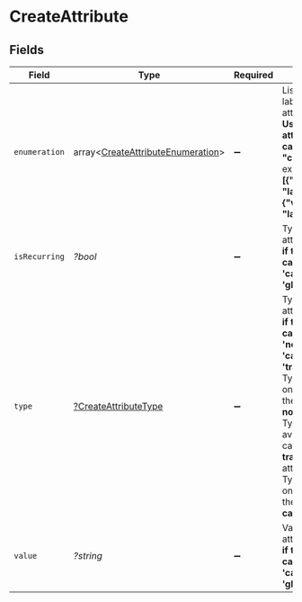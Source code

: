 # CreateAttribute


## Fields

| Field                                                                                                                                                                                                                                                                                                                                             | Type                                                                                                                                                                                                                                                                                                                                              | Required                                                                                                                                                                                                                                                                                                                                          | Description                                                                                                                                                                                                                                                                                                                                       | Example                                                                                                                                                                                                                                                                                                                                           |
| ------------------------------------------------------------------------------------------------------------------------------------------------------------------------------------------------------------------------------------------------------------------------------------------------------------------------------------------------- | ------------------------------------------------------------------------------------------------------------------------------------------------------------------------------------------------------------------------------------------------------------------------------------------------------------------------------------------------- | ------------------------------------------------------------------------------------------------------------------------------------------------------------------------------------------------------------------------------------------------------------------------------------------------------------------------------------------------- | ------------------------------------------------------------------------------------------------------------------------------------------------------------------------------------------------------------------------------------------------------------------------------------------------------------------------------------------------- | ------------------------------------------------------------------------------------------------------------------------------------------------------------------------------------------------------------------------------------------------------------------------------------------------------------------------------------------------- |
| `enumeration`                                                                                                                                                                                                                                                                                                                                     | array<[CreateAttributeEnumeration](../../models/shared/CreateAttributeEnumeration.md)>                                                                                                                                                                                                                                                            | :heavy_minus_sign:                                                                                                                                                                                                                                                                                                                                | List of values and labels that the attribute can take. **Use only if the attribute's category is "category"**. For example:<br/>**[{"value":1, "label":"male"}, {"value":2, "label":"female"}]**<br/>                                                                                                                                             |                                                                                                                                                                                                                                                                                                                                                   |
| `isRecurring`                                                                                                                                                                                                                                                                                                                                     | *?bool*                                                                                                                                                                                                                                                                                                                                           | :heavy_minus_sign:                                                                                                                                                                                                                                                                                                                                | Type of the attribute. **Use only if the attribute's category is 'calculated' or 'global'**<br/>                                                                                                                                                                                                                                                  | true                                                                                                                                                                                                                                                                                                                                              |
| `type`                                                                                                                                                                                                                                                                                                                                            | [?CreateAttributeType](../../models/shared/CreateAttributeType.md)                                                                                                                                                                                                                                                                                | :heavy_minus_sign:                                                                                                                                                                                                                                                                                                                                | Type of the attribute. **Use only if the attribute's category is 'normal', 'category' or 'transactional'**<br/>Type **boolean** is only available if the category is **normal** attribute<br/>Type **id** is only available if the category is **transactional** attribute<br/>Type **category** is only available if the category is **category** attribute<br/> | text                                                                                                                                                                                                                                                                                                                                              |
| `value`                                                                                                                                                                                                                                                                                                                                           | *?string*                                                                                                                                                                                                                                                                                                                                         | :heavy_minus_sign:                                                                                                                                                                                                                                                                                                                                | Value of the attribute. **Use only if the attribute's category is 'calculated' or 'global'**<br/>                                                                                                                                                                                                                                                 | COUNT[BLACKLISTED,BLACKLISTED,<,NOW()]                                                                                                                                                                                                                                                                                                            |